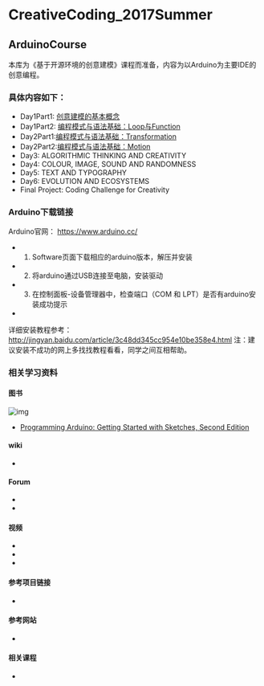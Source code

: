 # CreativeCoding_2017Summer

## ArduinoCourse

本库为《基于开源环境的创意建模》课程而准备，内容为以Arduino为主要IDE的创意编程。

### 具体内容如下：

- Day1Part1: [创意建模的基本概念](https://github.com/ddurAdvisor/CreativeCoding_2017Summer/tree/master/ProcessingCourse/Day1_workshop/ReferenceCode_01_BasicConcepts)
- Day1Part2: [编程模式与语法基础：Loop与Function](https://github.com/ddurAdvisor/CreativeCoding_2017Summer/tree/master/ProcessingCourse/Day1_workshop/ReferenceCode_02_Loops%20and%20functions)
- Day2Part1:[编程模式与语法基础：Transformation](https://github.com/ddurAdvisor/CreativeCoding_2017Summer/tree/master/ProcessingCourse/Day2_workshop/ReferenceCode_03_Transformations)
- Day2Part2:[编程模式与语法基础：Motion](https://github.com/ddurAdvisor/CreativeCoding_2017Summer/tree/master/ProcessingCourse/Day2_workshop/ReferenceCode_04_Motion)
- Day3: ALGORITHMIC THINKING AND CREATIVITY
- Day4: COLOUR, IMAGE, SOUND AND RANDOMNESS
- Day5: TEXT AND TYPOGRAPHY
- Day6: EVOLUTION AND ECOSYSTEMS
- Final Project: Coding Challenge for Creativity

### Arduino下载链接

Arduino官网：
https://www.arduino.cc/
- 1.	Software页面下载相应的arduino版本，解压并安装
- 2.	将arduino通过USB连接至电脑，安装驱动
- 3.	在控制面板-设备管理器中，检查端口（COM 和 LPT）是否有arduino安装成功提示
- 
详细安装教程参考：http://jingyan.baidu.com/article/3c48dd345cc954e10be358e4.html
注：建议安装不成功的网上多找找教程看看，同学之间互相帮助。


### 相关学习资料
#### 图书  

![img](https://github.com/ddurAdvisor/CreativeCoding_2017Summer/blob/master/ArduinoCourse/images/programming%20arduino%202.jpeg)
- [Programming Arduino: Getting Started with Sketches, Second Edition](https://www.amazon.com/gp/aw/d/1259641635/ref=mp_s_a_1_1?ie=UTF8&qid=1498010773&sr=8-1&pi=AC_SX236_SY340_QL65&keywords=arduino+book&dpPl=1&dpID=51sL887ub5L&ref=plSrch)



#### wiki
- []()

#### Forum

- []()
- []()

#### 视频

- []()
- []()
- []()

#### 参考项目链接

- 

#### 参考网站

- 
#### 相关课程

-

